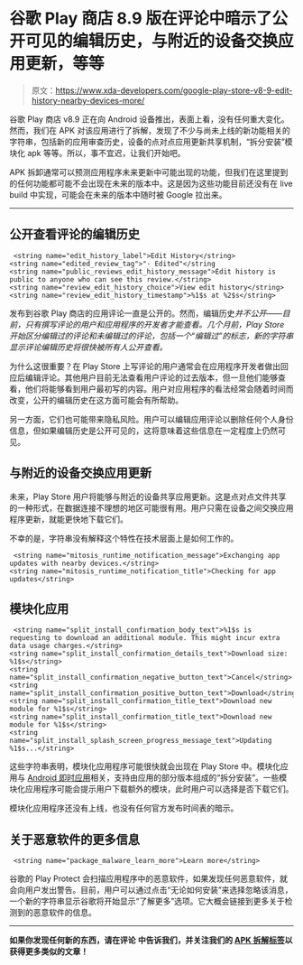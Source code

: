 # 谷歌 Play 商店 8.9 版在评论中暗示了公开可见的编辑历史，与附近的设备交换应用更新，等等

> 原文：<https://www.xda-developers.com/google-play-store-v8-9-edit-history-nearby-devices-more/>

谷歌 Play 商店 v8.9 正在向 Android 设备推出，表面上看，没有任何重大变化。然而，我们在 APK 对该应用进行了拆解，发现了不少与尚未上线的新功能相关的字符串，包括新的应用审查历史，设备的点对点应用更新共享机制，“拆分安装”模块化 apk 等等。所以，事不宜迟，让我们开始吧。

APK 拆卸通常可以预测应用程序未来更新中可能出现的功能，但我们在这里提到的任何功能都可能不会出现在未来的版本中。这是因为这些功能目前还没有在 live build 中实现，可能会在未来的版本中随时被 Google 拉出来。

* * *

## 公开查看评论的编辑历史

```
 <string name="edit_history_label">Edit History</string>
<string name="edited_review_tag">"· Edited"</string
<string name="public_reviews_edit_history_message">Edit history is public to anyone who can see this review.</string>
<string name="review_edit_history_choice">View edit history</string>
<string name="review_edit_history_timestamp">%1$s at %2$s</string> 
```

发布到谷歌 Play 商店的应用评论一直是公开的。然而，编辑历史*并不公开——目前，只有撰写评论的用户和应用程序的开发者才能查看。几个月前，Play Store 开始区分编辑过的评论和未编辑过的评论，包括一个“编辑过”的标志，新的字符串显示评论编辑历史将很快被所有人公开查看。*

为什么这很重要？在 Play Store 上写评论的用户通常会在应用程序开发者做出回应后编辑评论。其他用户目前无法查看用户评论的过去版本，但一旦他们能够查看，他们将能够看到用户最初写的内容。用户对应用程序的看法经常会随着时间而改变，公开的编辑历史在这方面可能会有所帮助。

另一方面，它们也可能带来隐私风险。用户可以编辑应用评论以删除任何个人身份信息，但如果编辑历史是公开可见的，这将意味着这些信息在一定程度上仍然可见。

## 与附近的设备交换应用更新

未来，Play Store 用户将能够与附近的设备共享应用更新。这是点对点文件共享的一种形式，在数据连接不理想的地区可能很有用。用户只需在设备之间交换应用程序更新，就能更快地下载它们。

不幸的是，字符串没有解释这个特性在技术层面上是如何工作的。

```
 <string name="mitosis_runtime_notification_message">Exchanging app updates with nearby devices.</string>
<string name="mitosis_runtime_notification_title">Checking for app updates</string> 
```

## 模块化应用

```
 <string name="split_install_confirmation_body_text">%1$s is requesting to download an additional module. This might incur extra data usage charges.</string>
<string name="split_install_confirmation_details_text">Download size: %1$s</string>
<string name="split_install_confirmation_negative_button_text">Cancel</string>
<string name="split_install_confirmation_positive_button_text">Download</string>
<string name="split_install_confirmation_title_text">Download new module for %1$s</string>
<string name="split_install_confirmation_title_text">Download new module for %1$s</string>
<string name="split_install_splash_screen_progress_message_text">Updating %1$s...</string> 
```

这些字符串表明，模块化应用程序可能很快就会出现在 Play Store 中。模块化应用与 [Android 即时应用](https://www.xda-developers.com/google-play-store-android-instant-apps/)相关，支持由应用的部分版本组成的“拆分安装”。一些模块化应用程序可能会提示用户下载额外的模块，此时用户可以选择是否下载它们。

模块化应用程序还没有上线，也没有任何官方发布时间表的暗示。

## 关于恶意软件的更多信息

```
 <string name="package_malware_learn_more">Learn more</string> 
```

谷歌的 Play Protect 会扫描应用程序中的恶意软件，如果发现任何恶意软件，就会向用户发出警告。目前，用户可以通过点击“无论如何安装”来选择忽略该消息，一个新的字符串显示谷歌将开始显示“了解更多”选项。它大概会链接到更多关于检测到的恶意软件的信息。

* * *

**如果你发现任何新的东西，请在评论** **中告诉我们，并关注我们的 [APK 拆解标签](https://www.xda-developers.com/tag/apk-teardown/)以获得更多类似的文章！**